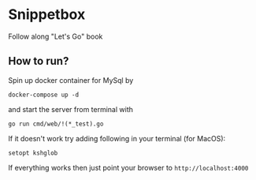 # Snippetbox

Follow along "Let's Go" book


## How to run?

Spin up docker container for MySql by 
```
docker-compose up -d
```

and start the server from terminal with

```
go run cmd/web/!(*_test).go
```

If it doesn't work try adding following in your terminal (for MacOS):

```
setopt kshglob
```

If everything works then just point your browser to `http://localhost:4000`

